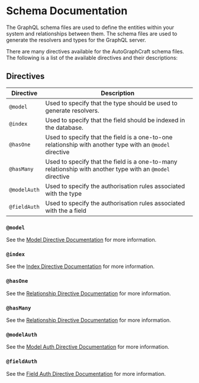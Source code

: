 # Schema Documentation

The GraphQL schema files are used to define the entities within your system and relationships between them. The schema files are used to generate the resolvers and types for the GraphQL server.

There are many directives available for the AutoGraphCraft schema files. The following is a list of the available directives and their descriptions:

## Directives

| Directive | Description |
| --------- | ----------- |
| `@model`  | Used to specify that the type should be used to generate resolvers. |
| `@index`  | Used to specify that the field should be indexed in the database. |
| `@hasOne` | Used to specify that the field is a one-to-one relationship with another type with an `@model` directive |
| `@hasMany` | Used to specify that the field is a one-to-many relationship with another type with an `@model` directive |
| `@modelAuth` | Used to specify the authorisation rules associated with the type |
| `@fieldAuth` | Used to specify the authorisation rules associated with the a field |

### `@model`

See the [Model Directive Documentation](./README-DIRECTIVE-MODEL.md) for more information.

### `@index`

See the [Index Directive Documentation](./README-DIRECTIVE-INDEX.md) for more information.

### `@hasOne`

See the [Relationship Directive Documentation](./README-DIRECTIVE-RELATIONSHIPS.md) for more information.

### `@hasMany`

See the [Relationship Directive Documentation](./README-DIRECTIVE-RELATIONSHIPS.md) for more information.

### `@modelAuth`

See the [Model Auth Directive Documentation](./README-DIRECTIVE-MODEL-AUTH.md) for more information.

### `@fieldAuth`

See the [Field Auth Directive Documentation](./README-DIRECTIVE-FIELD-AUTH.md) for more information.
